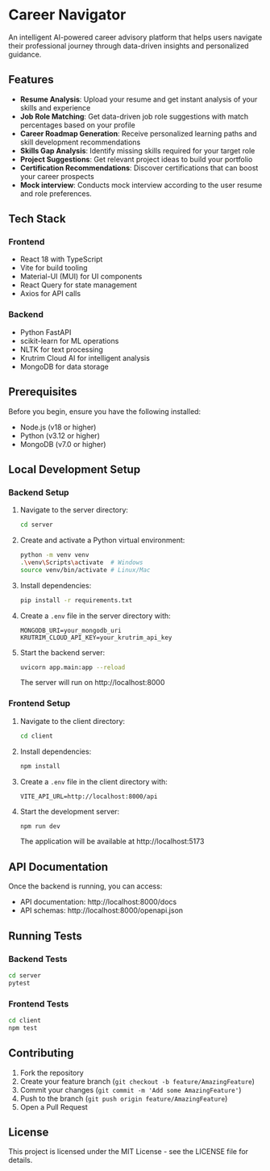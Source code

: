 # Career Navigator

An intelligent AI-powered career advisory platform that helps users navigate their professional journey through data-driven insights and personalized guidance.

## Features

- **Resume Analysis**: Upload your resume and get instant analysis of your skills and experience
- **Job Role Matching**: Get data-driven job role suggestions with match percentages based on your profile
- **Career Roadmap Generation**: Receive personalized learning paths and skill development recommendations
- **Skills Gap Analysis**: Identify missing skills required for your target role
- **Project Suggestions**: Get relevant project ideas to build your portfolio
- **Certification Recommendations**: Discover certifications that can boost your career prospects
- **Mock interview**: Conducts mock interview according to the user resume and role preferences.
## Tech Stack

### Frontend
- React 18 with TypeScript
- Vite for build tooling
- Material-UI (MUI) for UI components
- React Query for state management
- Axios for API calls

### Backend
- Python FastAPI
- scikit-learn for ML operations
- NLTK for text processing
- Krutrim Cloud AI for intelligent analysis
- MongoDB for data storage

## Prerequisites

Before you begin, ensure you have the following installed:
- Node.js (v18 or higher)
- Python (v3.12 or higher)
- MongoDB (v7.0 or higher)

## Local Development Setup

### Backend Setup

1. Navigate to the server directory:
   ```bash
   cd server
   ```

2. Create and activate a Python virtual environment:
   ```bash
   python -m venv venv
   .\venv\Scripts\activate  # Windows
   source venv/bin/activate # Linux/Mac
   ```

3. Install dependencies:
   ```bash
   pip install -r requirements.txt
   ```

4. Create a `.env` file in the server directory with:
   ```
   MONGODB_URI=your_mongodb_uri
   KRUTRIM_CLOUD_API_KEY=your_krutrim_api_key
   ```

5. Start the backend server:
   ```bash
   uvicorn app.main:app --reload
   ```
   The server will run on http://localhost:8000

### Frontend Setup

1. Navigate to the client directory:
   ```bash
   cd client
   ```

2. Install dependencies:
   ```bash
   npm install
   ```

3. Create a `.env` file in the client directory with:
   ```
   VITE_API_URL=http://localhost:8000/api
   ```

4. Start the development server:
   ```bash
   npm run dev
   ```
   The application will be available at http://localhost:5173

## API Documentation

Once the backend is running, you can access:
- API documentation: http://localhost:8000/docs
- API schemas: http://localhost:8000/openapi.json

## Running Tests

### Backend Tests
```bash
cd server
pytest
```

### Frontend Tests
```bash
cd client
npm test
```

## Contributing

1. Fork the repository
2. Create your feature branch (`git checkout -b feature/AmazingFeature`)
3. Commit your changes (`git commit -m 'Add some AmazingFeature'`)
4. Push to the branch (`git push origin feature/AmazingFeature`)
5. Open a Pull Request

## License

This project is licensed under the MIT License - see the LICENSE file for details.
